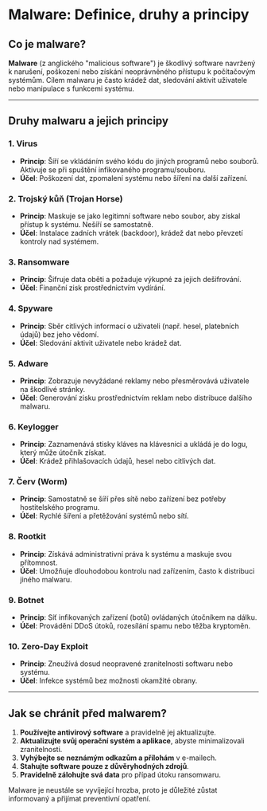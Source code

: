# Malware: Definice, druhy a principy

## Co je malware?

**Malware** (z anglického "malicious software") je škodlivý software navržený k narušení, poškození nebo získání neoprávněného přístupu k počítačovým systémům. Cílem malwaru je často krádež dat, sledování aktivit uživatele nebo manipulace s funkcemi systému.

---

## Druhy malwaru a jejich principy

### 1. **Virus**
- **Princip**: Šíří se vkládáním svého kódu do jiných programů nebo souborů. Aktivuje se při spuštění infikovaného programu/souboru.
- **Účel**: Poškození dat, zpomalení systému nebo šíření na další zařízení.

### 2. **Trojský kůň (Trojan Horse)**
- **Princip**: Maskuje se jako legitimní software nebo soubor, aby získal přístup k systému. Nešíří se samostatně.
- **Účel**: Instalace zadních vrátek (backdoor), krádež dat nebo převzetí kontroly nad systémem.

### 3. **Ransomware**
- **Princip**: Šifruje data oběti a požaduje výkupné za jejich dešifrování.
- **Účel**: Finanční zisk prostřednictvím vydírání.

### 4. **Spyware**
- **Princip**: Sběr citlivých informací o uživateli (např. hesel, platebních údajů) bez jeho vědomí.
- **Účel**: Sledování aktivit uživatele nebo krádež dat.

### 5. **Adware**
- **Princip**: Zobrazuje nevyžádané reklamy nebo přesměrovává uživatele na škodlivé stránky.
- **Účel**: Generování zisku prostřednictvím reklam nebo distribuce dalšího malwaru.

### 6. **Keylogger**
- **Princip**: Zaznamenává stisky kláves na klávesnici a ukládá je do logu, který může útočník získat.
- **Účel**: Krádež přihlašovacích údajů, hesel nebo citlivých dat.

### 7. **Červ (Worm)**
- **Princip**: Samostatně se šíří přes sítě nebo zařízení bez potřeby hostitelského programu.
- **Účel**: Rychlé šíření a přetěžování systémů nebo sítí.

### 8. **Rootkit**
- **Princip**: Získává administrativní práva k systému a maskuje svou přítomnost.
- **Účel**: Umožňuje dlouhodobou kontrolu nad zařízením, často k distribuci jiného malwaru.

### 9. **Botnet**
- **Princip**: Síť infikovaných zařízení (botů) ovládaných útočníkem na dálku.
- **Účel**: Provádění DDoS útoků, rozesílání spamu nebo těžba kryptoměn.

### 10. **Zero-Day Exploit**
- **Princip**: Zneužívá dosud neopravené zranitelnosti softwaru nebo systému.
- **Účel**: Infekce systémů bez možnosti okamžité obrany.

---

## Jak se chránit před malwarem?
1. **Používejte antivirový software** a pravidelně jej aktualizujte.  
2. **Aktualizujte svůj operační systém a aplikace**, abyste minimalizovali zranitelnosti.  
3. **Vyhýbejte se neznámým odkazům a přílohám** v e-mailech.  
4. **Stahujte software pouze z důvěryhodných zdrojů**.  
5. **Pravidelně zálohujte svá data** pro případ útoku ransomwaru.  

Malware je neustále se vyvíjející hrozba, proto je důležité zůstat informovaný a přijímat preventivní opatření.